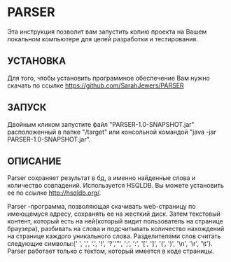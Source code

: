 # PARSER

Эта инструкция позволит вам запустить копию проекта на Вашем локальном компьютере для целей разработки и тестирования.


УСТАНОВКА 
---------
Для того, чтобы установить программное обеспечение Вам нужно скачать по ссылке https://github.com/SarahJewers/PARSER


ЗАПУСК
------
Двойным кликом запустите файл "PARSER-1.0-SNAPSHOT.jar" расположенный в папке "/target" или консольной командой "java -jar PARSER-1.0-SNAPSHOT.jar".


ОПИСАНИЕ
--------
Parser сохраняет результат в бд, а именно найденные слова и количество совпадений. Используется HSQLDB. Вы можете установить ее по ссылке http://hsqldb.org/.

Parser -программа, позволяющая скачивать web-страницу по имеющемуся адресу, сохранять ее на жесткий диск. Затем текстовый контент, который есть на ней(который видит пользователь на странице браузера), разбивать на слова и подсчитывать количество нахождений на странице каждого уникального слова. Разделителями слов считать следующие символы:{' ', ',', '.', '!', '?','"', ';', ':', '[', ']', '(', ')', '\n', '\r', '\t'}. Parser работает только с тектом, который имеется в коде страницы.
